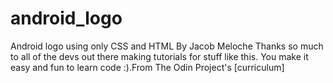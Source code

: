 # android_logo
Android logo using only CSS and HTML
By Jacob Meloche
Thanks so much to all of the devs out there making tutorials for stuff like this. You make it easy and fun to learn code :).From The Odin Project's [curriculum]

